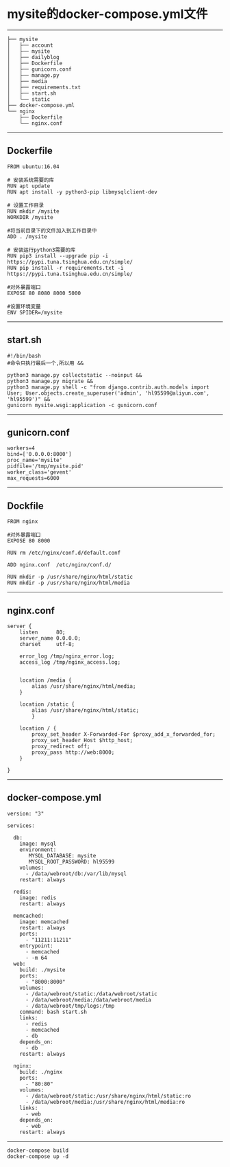 # mysite的docker-compose.yml文件
-------------------------------------------------------------------------
    ├── mysite
    │   ├── account
    │   ├── mysite
    │   ├── dailyblog
    │   ├── Dockerfile
    │   ├── gunicorn.conf
    │   ├── manage.py
    │   ├── media
    │   ├── requirements.txt
    │   ├── start.sh
    │   └── static
    ├── docker-compose.yml
    └── nginx
        ├── Dockerfile
        └── nginx.conf
-------------------------------------------------------------------------
Dockerfile
----
    FROM ubuntu:16.04
    
    # 安装系统需要的库
    RUN apt update
    RUN apt install -y python3-pip libmysqlclient-dev
    
    # 设置工作目录
    RUN mkdir /mysite
    WORKDIR /mysite
    
    #将当前目录下的文件加入到工作目录中
    ADD . /mysite
    
    # 安装运行python3需要的库
    RUN pip3 install --upgrade pip -i https://pypi.tuna.tsinghua.edu.cn/simple/
    RUN pip install -r requirements.txt -i https://pypi.tuna.tsinghua.edu.cn/simple/
    
    #对外暴露端口
    EXPOSE 80 8080 8000 5000
    
    #设置环境变量
    ENV SPIDER=/mysite

----------------------------------

start.sh
--------
    #!/bin/bash
    #命令只执行最后一个,所以用 &&
    
    python3 manage.py collectstatic --noinput &&
    python3 manage.py migrate &&
    python3 manage.py shell -c "from django.contrib.auth.models import User; User.objects.create_superuser('admin', 'hl95599@aliyun.com', 'hl95599')" &&
    gunicorn mysite.wsgi:application -c gunicorn.conf 

----------------------------------

gunicorn.conf
--------
    workers=4
    bind=['0.0.0.0:8000']
    proc_name='mysite'
    pidfile='/tmp/mysite.pid'
    worker_class='gevent'
    max_requests=6000

----------------------------------

Dockfile
--------
    FROM nginx
    
    #对外暴露端口
    EXPOSE 80 8000
    
    RUN rm /etc/nginx/conf.d/default.conf
    
    ADD nginx.conf  /etc/nginx/conf.d/
    
    RUN mkdir -p /usr/share/nginx/html/static
    RUN mkdir -p /usr/share/nginx/html/media
------------------------------------------------------------------------- 
nginx.conf
--------
    server {
        listen      80;
        server_name 0.0.0.0;
        charset     utf-8;
    
        error_log /tmp/nginx_error.log;
        access_log /tmp/nginx_access.log;
    
    
        location /media {
            alias /usr/share/nginx/html/media;
        }
    
        location /static {
            alias /usr/share/nginx/html/static;
            }
    
        location / {
            proxy_set_header X-Forwarded-For $proxy_add_x_forwarded_for;
            proxy_set_header Host $http_host;
            proxy_redirect off;
            proxy_pass http://web:8000;
        }
    
    }
-------------------------------------------------------------------------

docker-compose.yml
--------------
    version: "3"
    
    services:
    
      db:
        image: mysql
        environment:
           MYSQL_DATABASE: mysite
           MYSQL_ROOT_PASSWORD: hl95599
        volumes:
          - /data/webroot/db:/var/lib/mysql
        restart: always
    
      redis:
        image: redis
        restart: always
    
      memcached:
        image: memcached
        restart: always
        ports:
          - "11211:11211"
        entrypoint:
          - memcached
          - -m 64
      web:
        build: ./mysite
        ports:
          - "8000:8000"
        volumes:
          - /data/webroot/static:/data/webroot/static
          - /data/webroot/media:/data/webroot/media
          - /data/webroot/tmp/logs:/tmp
        command: bash start.sh
        links:
          - redis
          - memcached
          - db
        depends_on:
          - db
        restart: always
    
      nginx:
        build: ./nginx
        ports:
          - "80:80"
        volumes:
          - /data/webroot/static:/usr/share/nginx/html/static:ro
          - /data/webroot/media:/usr/share/nginx/html/media:ro
        links:
          - web
        depends_on:
          - web
        restart: always
-----------------------------------------------------
    docker-compose build
    docker-compose up -d 
